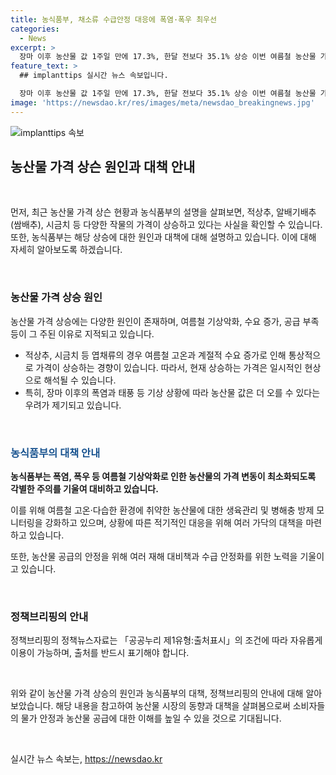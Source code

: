 ```yaml
---
title: 농식품부, 채소류 수급안정 대응에 폭염·폭우 최우선
categories:
  - News
excerpt: >
  장마 이후 농산물 값 1주일 만에 17.3%, 한달 전보다 35.1% 상승 이번 여름철 농산물 가격 상승에 대한 우려가 나오는 가운데, 농식품부는 고온과 장마로 상추, 시금치 등의 값이 일반적으로 상승하는 경향을 보이나 현재는 전·평년보다 낮다고 설명했다. 또한 여름철 기상악화에 따른 농축산물의 가격 변동을 최소화하기 위해 대비하고 있으며, 국민들에게 안정적인 채소류 공급을 위해 노력하겠다고 밝혔다. (문의: 농림축산식품부 유통소비정책관 원예산업과 044-201-2234)
feature_text: >
  ## implanttips 실시간 뉴스 속보입니다.

  장마 이후 농산물 값 1주일 만에 17.3%, 한달 전보다 35.1% 상승 이번 여름철 농산물 가격 상승에 대한 우려가 나오는 가운데, 농식품부는 고온과 장마로 상추, 시금치 등의 값이 일반적으로 상승하는 경향을 보이나 현재는 전·평년보다 낮다고 설명했다. 또한 여름철 기상악화에 따른 농축산물의 가격 변동을 최소화하기 위해 대비하고 있으며, 국민들에게 안정적인 채소류 공급을 위해 노력하겠다고 밝혔다. (문의: 농림축산식품부 유통소비정책관 원예산업과 044-201-2234)
image: 'https://newsdao.kr/res/images/meta/newsdao_breakingnews.jpg'
---
```


<p><img src="https://newsdao.kr/res/images/meta/newsdao_breakingnews.jpg" alt="implanttips 속보" /></p>

<h2 data-ke-size="size26">농산물 가격 상슨 원인과 대책 안내</h2>

<p data-ke-size="size16">&nbsp;</p>

<p>먼저, 최근 농산물 가격 상슨 현황과 농식품부의 설명을 살펴보면, 적상추, 알배기배추(쌈배추), 시금치 등 다양한 작물의 가격이 상승하고 있다는 사실을 확인할 수 있습니다. 또한, 농식품부는 해당 상승에 대한 원인과 대책에 대해 설명하고 있습니다. 이에 대해 자세히 알아보도록 하겠습니다.</p>

<p data-ke-size="size16">&nbsp;</p>

<h3>농산물 가격 상승 원인</h3>

<p data-ke-size="size16">농산물 가격 상승에는 다양한 원인이 존재하며, 여름철 기상악화, 수요 증가, 공급 부족 등이 그 주된 이유로 지적되고 있습니다.</p>

<ul>
<li>적상추, 시금치 등 엽채류의 경우 여름철 고온과 계절적 수요 증가로 인해 통상적으로 가격이 상승하는 경향이 있습니다. 따라서, 현재 상승하는 가격은 일시적인 현상으로 해석될 수 있습니다.</li>
<li>특히, 장마 이후의 폭염과 태풍 등 기상 상황에 따라 농산물 값은 더 오를 수 있다는 우려가 제기되고 있습니다.</li>
</ul>

<p data-ke-size="size16">&nbsp;</p>

<h3><span style="color: #1a5490;">농식품부의 대책 안내</span></h3>

<p data-ke-size="size16"><b>농식품부는 폭염, 폭우 등 여름철 기상악화로 인한 농산물의 가격 변동이 최소화되도록 각별한 주의를 기울여 대비하고 있습니다.</b></p>

<p data-ke-size="size16">이를 위해 여름철 고온·다습한 환경에 취약한 농산물에 대한 생육관리 및 병해충 방제 모니터링을 강화하고 있으며, 상황에 따른 적기적인 대응을 위해 여러 가닥의 대책을 마련하고 있습니다.</p>

<p data-ke-size="size16">또한, 농산물 공급의 안정을 위해 여러 재해 대비책과 수급 안정화를 위한 노력을 기울이고 있습니다.</p>

<p data-ke-size="size16">&nbsp;</p>

<h3>정책브리핑의 안내</h3>

<p data-ke-size="size16">정책브리핑의 정책뉴스자료는 「공공누리 제1유형:출처표시」의 조건에 따라 자유롭게 이용이 가능하며, 출처를 반드시 표기해야 합니다.</p>

<p data-ke-size="size16">&nbsp;</p>

<p>위와 같이 농산물 가격 상승의 원인과 농식품부의 대책, 정책브리핑의 안내에 대해 알아보았습니다. 해당 내용을 참고하여 농산물 시장의 동향과 대책을 살펴봄으로써 소비자들의 물가 안정과 농산물 공급에 대한 이해를 높일 수 있을 것으로 기대됩니다.</p></p>

<p data-ke-size="size16">&nbsp;</p>
실시간 뉴스 속보는, <a href="https://newsdao.kr" rel="dofollow">https://newsdao.kr</a>


